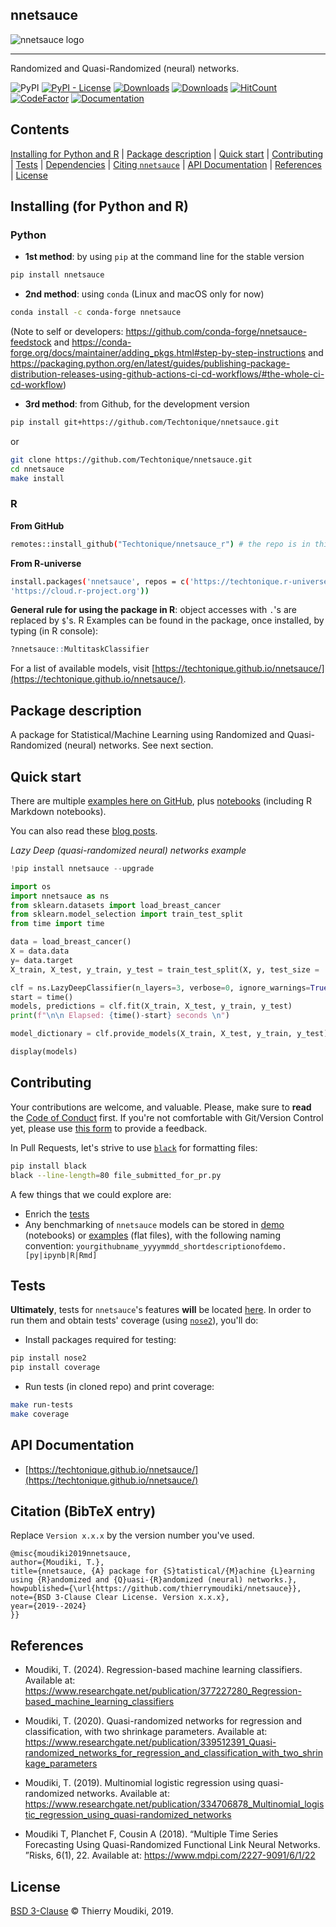 nnetsauce
--------

![nnetsauce logo](the-nnetsauce.png)

<hr>

Randomized and Quasi-Randomized (neural) networks.  

![PyPI](https://img.shields.io/pypi/v/nnetsauce) [![PyPI - License](https://img.shields.io/pypi/l/nnetsauce)](https://github.com/thierrymoudiki/nnetsauce/blob/master/LICENSE) [![Downloads](https://pepy.tech/badge/nnetsauce)](https://pepy.tech/project/nnetsauce) 
[![Downloads](https://anaconda.org/conda-forge/nnetsauce/badges/downloads.svg)](https://anaconda.org/conda-forge/nnetsauce)
[![HitCount](https://hits.dwyl.com/Techtonique/nnetsauce.svg?style=flat-square)](http://hits.dwyl.com/Techtonique/nnetsauce)
[![CodeFactor](https://www.codefactor.io/repository/github/techtonique/nnetsauce/badge)](https://www.codefactor.io/repository/github/techtonique/nnetsauce)
[![Documentation](https://img.shields.io/badge/documentation-is_here-green)](https://techtonique.github.io/nnetsauce/)


## Contents 
 [Installing for Python and R](#installing-for-Python-and-R) |
 [Package description](#package-description) |
 [Quick start](#quick-start) |
 [Contributing](#Contributing) |
 [Tests](#Tests) |
 [Dependencies](#dependencies) |
 [Citing `nnetsauce`](#Citation) |
 [API Documentation](#api-documentation) |
 [References](#References) |
 [License](#License) 


## Installing (for Python and R)

### Python 

- __1st method__: by using `pip` at the command line for the stable version

```bash
pip install nnetsauce
```

- __2nd method__: using `conda` (Linux and macOS only for now)

```bash
conda install -c conda-forge nnetsauce 
```

(Note to self or developers: https://github.com/conda-forge/nnetsauce-feedstock and https://conda-forge.org/docs/maintainer/adding_pkgs.html#step-by-step-instructions and https://packaging.python.org/en/latest/guides/publishing-package-distribution-releases-using-github-actions-ci-cd-workflows/#the-whole-ci-cd-workflow)

- __3rd method__: from Github, for the development version

```bash
pip install git+https://github.com/Techtonique/nnetsauce.git
```

or 

```bash
git clone https://github.com/Techtonique/nnetsauce.git
cd nnetsauce
make install
```


### R 

**From GitHub**

```bash
remotes::install_github("Techtonique/nnetsauce_r") # the repo is in this organization
```

**From R-universe**

```bash
install.packages('nnetsauce', repos = c('https://techtonique.r-universe.dev',
'https://cloud.r-project.org'))
```

__General rule for using the package in R__:  object accesses with `.`'s are replaced by `$`'s. R Examples can be found in the package, once installed, by typing (in R console):

```R
?nnetsauce::MultitaskClassifier
```

For a list of available models, visit [https://techtonique.github.io/nnetsauce/](https://techtonique.github.io/nnetsauce/).



## Package description

A package for Statistical/Machine Learning using Randomized and Quasi-Randomized (neural) networks. See next section. 

## Quick start

There are multiple [examples here on GitHub](https://github.com/Techtonique/nnetsauce/tree/master/examples), plus [notebooks](https://github.com/Techtonique/nnetsauce/tree/master/nnetsauce/demo) (including R Markdown notebooks). 

You can also read these [blog posts](https://thierrymoudiki.github.io/blog/#QuasiRandomizedNN).

_Lazy Deep (quasi-randomized neural) networks example_

```python
!pip install nnetsauce --upgrade
```

```python
import os
import nnetsauce as ns
from sklearn.datasets import load_breast_cancer
from sklearn.model_selection import train_test_split
from time import time

data = load_breast_cancer()
X = data.data
y= data.target
X_train, X_test, y_train, y_test = train_test_split(X, y, test_size = .2, random_state = 123)

clf = ns.LazyDeepClassifier(n_layers=3, verbose=0, ignore_warnings=True)
start = time()
models, predictions = clf.fit(X_train, X_test, y_train, y_test)
print(f"\n\n Elapsed: {time()-start} seconds \n")

model_dictionary = clf.provide_models(X_train, X_test, y_train, y_test)

display(models)
```

## Contributing

Your contributions are welcome, and valuable. Please, make sure to __read__ the [Code of Conduct](CONTRIBUTING.md) first. If you're not comfortable with Git/Version Control yet, please use [this form](https://forms.gle/tm7dxP1jSc75puAb9) to provide a feedback.

In Pull Requests, let's strive to use [`black`](https://black.readthedocs.io/en/stable/) for formatting files: 

```bash
pip install black
black --line-length=80 file_submitted_for_pr.py
```

A few things that we could explore are:

- Enrich the [tests](#Tests)
- Any benchmarking of `nnetsauce` models can be stored in [demo](/nnetsauce/demo) (notebooks) or [examples](./examples) (flat files), with the following naming convention:  `yourgithubname_yyyymmdd_shortdescriptionofdemo.[py|ipynb|R|Rmd]`


## Tests

**Ultimately**, tests for `nnetsauce`'s features **will** be located [here](nnetsauce/tests). In order to run them and obtain tests' coverage (using [`nose2`](https://nose2.readthedocs.io/en/latest/)), you'll do: 

- Install packages required for testing: 

```bash
pip install nose2
pip install coverage
```

- Run tests (in cloned repo) and print coverage:

```bash
make run-tests
make coverage
```

## API Documentation

- [https://techtonique.github.io/nnetsauce/](https://techtonique.github.io/nnetsauce/)


## Citation (BibTeX entry)

Replace `Version x.x.x` by the version number you've used. 

```
@misc{moudiki2019nnetsauce,
author={Moudiki, T.},
title={nnetsauce, {A} package for {S}tatistical/{M}achine {L}earning using {R}andomized and {Q}uasi-{R}andomized (neural) networks.},
howpublished={\url{https://github.com/thierrymoudiki/nnetsauce}},
note={BSD 3-Clause Clear License. Version x.x.x},
year={2019--2024}
}}
```

## References

- Moudiki, T. (2024). Regression-based machine learning classifiers. Available at: https://www.researchgate.net/publication/377227280_Regression-based_machine_learning_classifiers

- Moudiki, T. (2020). Quasi-randomized networks for regression and classification, with two shrinkage parameters. Available at: https://www.researchgate.net/publication/339512391_Quasi-randomized_networks_for_regression_and_classification_with_two_shrinkage_parameters

- Moudiki, T. (2019). Multinomial logistic regression using quasi-randomized networks. Available at: https://www.researchgate.net/publication/334706878_Multinomial_logistic_regression_using_quasi-randomized_networks

- Moudiki  T,  Planchet  F,  Cousin  A  (2018).   “Multiple  Time  Series  Forecasting Using  Quasi-Randomized  Functional  Link  Neural  Networks. ”Risks, 6(1), 22. Available at: https://www.mdpi.com/2227-9091/6/1/22


## License

[BSD 3-Clause](LICENSE) © Thierry Moudiki, 2019. 
